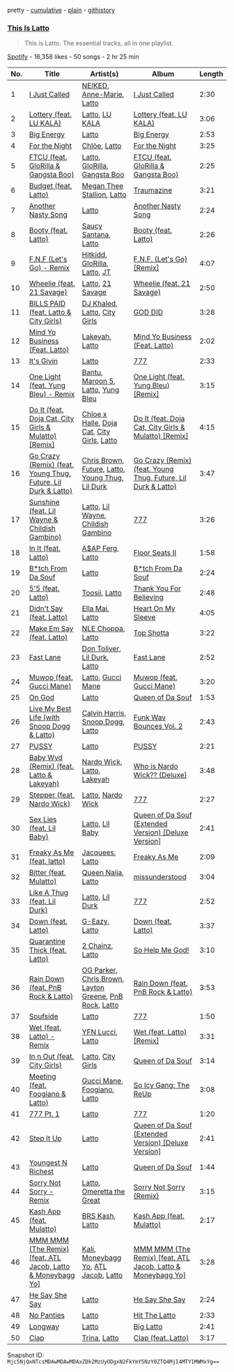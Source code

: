 pretty - [cumulative](/playlists/cumulative/37i9dQZF1DZ06evO2csqsN.md) - [plain](/playlists/plain/37i9dQZF1DZ06evO2csqsN) - [githistory](https://github.githistory.xyz/mackorone/spotify-playlist-archive/blob/main/playlists/plain/37i9dQZF1DZ06evO2csqsN)

### [This Is Latto](https://open.spotify.com/playlist/37i9dQZF1DZ06evO2csqsN)

> This is Latto\. The essential tracks, all in one playlist.

[Spotify](https://open.spotify.com/user/spotify) - 16,358 likes - 50 songs - 2 hr 25 min

| No. | Title | Artist(s) | Album | Length |
|---|---|---|---|---|
| 1 | [I Just Called](https://open.spotify.com/track/0H8Tclo4x4kbZruQtZFNSX) | [NEIKED](https://open.spotify.com/artist/5H6xmHXjsq98NLbEjuE29f), [Anne\-Marie](https://open.spotify.com/artist/1zNqDE7qDGCsyzJwohVaoX), [Latto](https://open.spotify.com/artist/3MdXrJWsbVzdn6fe5JYkSQ) | [I Just Called](https://open.spotify.com/album/4Qq3n68D2ktEi0eHFMdpSp) | 2:30 |
| 2 | [Lottery \(feat\. LU KALA\)](https://open.spotify.com/track/1JUtrCqYzJ80tcAzMbCvir) | [Latto](https://open.spotify.com/artist/3MdXrJWsbVzdn6fe5JYkSQ), [LU KALA](https://open.spotify.com/artist/5R1cUyk9ysrruOo4ErpGjg) | [Lottery \(feat\. LU KALA\)](https://open.spotify.com/album/2cMtG6iuA7hXGNb4DHVql4) | 3:06 |
| 3 | [Big Energy](https://open.spotify.com/track/6Zu3aw7FfjAF9WA0fA81Oq) | [Latto](https://open.spotify.com/artist/3MdXrJWsbVzdn6fe5JYkSQ) | [Big Energy](https://open.spotify.com/album/58MbYehGOl5NAOdfWY5aHa) | 2:53 |
| 4 | [For the Night](https://open.spotify.com/track/6y39UI6gdUexBGprn6pQo6) | [Chlöe](https://open.spotify.com/artist/1FtBEIWAwvw5ymBen5GICR), [Latto](https://open.spotify.com/artist/3MdXrJWsbVzdn6fe5JYkSQ) | [For the Night](https://open.spotify.com/album/6Y3MgnjUXqGRYtDdfE5e0Q) | 3:25 |
| 5 | [FTCU \(feat\. GloRilla & Gangsta Boo\)](https://open.spotify.com/track/4lxTmHPgoRWwM9QisWobJL) | [Latto](https://open.spotify.com/artist/3MdXrJWsbVzdn6fe5JYkSQ), [GloRilla](https://open.spotify.com/artist/2qoQgPAilErOKCwE2Y8wOG), [Gangsta Boo](https://open.spotify.com/artist/3ppZNqihWOzuH4A0f4KmeP) | [FTCU \(feat\. GloRilla & Gangsta Boo\)](https://open.spotify.com/album/5MnLj1SQmw3nr7oTbJgtuB) | 2:25 |
| 6 | [Budget \(feat\. Latto\)](https://open.spotify.com/track/3BFxkzhkESwALQxjxOVFgJ) | [Megan Thee Stallion](https://open.spotify.com/artist/181bsRPaVXVlUKXrxwZfHK), [Latto](https://open.spotify.com/artist/3MdXrJWsbVzdn6fe5JYkSQ) | [Traumazine](https://open.spotify.com/album/4YP0h2KGDb20eJuStnBvim) | 3:21 |
| 7 | [Another Nasty Song](https://open.spotify.com/track/6lABMzDz2QUqZXRPvQIkuJ) | [Latto](https://open.spotify.com/artist/3MdXrJWsbVzdn6fe5JYkSQ) | [Another Nasty Song](https://open.spotify.com/album/6lFb5yNr5P8oniP9OfDuNb) | 2:24 |
| 8 | [Booty \(feat\. Latto\)](https://open.spotify.com/track/3Ca24oa8tofPtGYuULHXHI) | [Saucy Santana](https://open.spotify.com/artist/2NfwGBr2swqZ1rzE3kAV23), [Latto](https://open.spotify.com/artist/3MdXrJWsbVzdn6fe5JYkSQ) | [Booty \(feat\. Latto\)](https://open.spotify.com/album/3JLGu56kAsK7LO8fZ1vCwF) | 2:26 |
| 9 | [F.N.F \(Let's Go\) \- Remix](https://open.spotify.com/track/59DRBDlssFvtWDHsYwCa6q) | [Hitkidd](https://open.spotify.com/artist/5pR1zWq3UPsOpW1pTWayLf), [GloRilla](https://open.spotify.com/artist/2qoQgPAilErOKCwE2Y8wOG), [Latto](https://open.spotify.com/artist/3MdXrJWsbVzdn6fe5JYkSQ), [JT](https://open.spotify.com/artist/39af15p0feaAOdL9DTRj3m) | [F.N.F\. \(Let's Go\) \[Remix\]](https://open.spotify.com/album/6JY12I6Vg26EqjMIJIX3yh) | 4:07 |
| 10 | [Wheelie \(feat\. 21 Savage\)](https://open.spotify.com/track/2BxboWjnfktO1E9HGfPXq1) | [Latto](https://open.spotify.com/artist/3MdXrJWsbVzdn6fe5JYkSQ), [21 Savage](https://open.spotify.com/artist/1URnnhqYAYcrqrcwql10ft) | [Wheelie \(feat\. 21 Savage\)](https://open.spotify.com/album/5gwTtcUw2dHvT1x9ad49ag) | 2:50 |
| 11 | [BILLS PAID \(feat\. Latto & City Girls\)](https://open.spotify.com/track/0JiLQRLOeWQdPC9rVpOqqo) | [DJ Khaled](https://open.spotify.com/artist/0QHgL1lAIqAw0HtD7YldmP), [Latto](https://open.spotify.com/artist/3MdXrJWsbVzdn6fe5JYkSQ), [City Girls](https://open.spotify.com/artist/37hAfseJWi0G3Scife12Il) | [GOD DID](https://open.spotify.com/album/6NuGZnOc88LcZpEkJIbO50) | 3:28 |
| 12 | [Mind Yo Business \(Feat\. Latto\)](https://open.spotify.com/track/5hR1PFUnx0uRkqYsW4Z4ja) | [Lakeyah](https://open.spotify.com/artist/77gMBvQ2frbQAPyCeoYGm7), [Latto](https://open.spotify.com/artist/3MdXrJWsbVzdn6fe5JYkSQ) | [Mind Yo Business \(Feat\. Latto\)](https://open.spotify.com/album/0NCupn1XlJsAHmUcCCGLQk) | 2:02 |
| 13 | [It's Givin](https://open.spotify.com/track/5h9dlUlCGZahkuaC3MShz3) | [Latto](https://open.spotify.com/artist/3MdXrJWsbVzdn6fe5JYkSQ) | [777](https://open.spotify.com/album/4vjE6Rgl5z6K2PhrAtIA7O) | 2:33 |
| 14 | [One Light \(feat\. Yung Bleu\) \- Remix](https://open.spotify.com/track/3jzn67cGKBRSogFuWYoYpA) | [Bantu](https://open.spotify.com/artist/6tt0iYnpHERj05WATWRiom), [Maroon 5](https://open.spotify.com/artist/04gDigrS5kc9YWfZHwBETP), [Latto](https://open.spotify.com/artist/3MdXrJWsbVzdn6fe5JYkSQ), [Yung Bleu](https://open.spotify.com/artist/3KNIG74xSTc3dj0TRy7pGX) | [One Light \(feat\. Yung Bleu\) \[Remix\]](https://open.spotify.com/album/5TxZmM9IdN5oW011lKIk6g) | 3:15 |
| 15 | [Do It \(feat\. Doja Cat, City Girls & Mulatto\) \[Remix\]](https://open.spotify.com/track/2WKJcMeqmjkL4FzFoJszR7) | [Chloe x Halle](https://open.spotify.com/artist/0AsThoR4KZSVktALiNcQwW), [Doja Cat](https://open.spotify.com/artist/5cj0lLjcoR7YOSnhnX0Po5), [City Girls](https://open.spotify.com/artist/37hAfseJWi0G3Scife12Il), [Latto](https://open.spotify.com/artist/3MdXrJWsbVzdn6fe5JYkSQ) | [Do It \(feat\. Doja Cat, City Girls & Mulatto\) \[Remix\]](https://open.spotify.com/album/1Rd37EUs0P8KzpPPkKPbKa) | 4:15 |
| 16 | [Go Crazy \(Remix\) \(feat\. Young Thug, Future, Lil Durk & Latto\)](https://open.spotify.com/track/1Jz1yhcPm1Yt6aoed3zact) | [Chris Brown](https://open.spotify.com/artist/7bXgB6jMjp9ATFy66eO08Z), [Future](https://open.spotify.com/artist/1RyvyyTE3xzB2ZywiAwp0i), [Latto](https://open.spotify.com/artist/3MdXrJWsbVzdn6fe5JYkSQ), [Young Thug](https://open.spotify.com/artist/50co4Is1HCEo8bhOyUWKpn), [Lil Durk](https://open.spotify.com/artist/3hcs9uc56yIGFCSy9leWe7) | [Go Crazy \(Remix\) \(feat\. Young Thug, Future, Lil Durk & Latto\)](https://open.spotify.com/album/57mRzPwzFz7cnnuDM4rHMU) | 3:47 |
| 17 | [Sunshine \(feat\. Lil Wayne & Childish Gambino\)](https://open.spotify.com/track/3Lf16tRdqj4H7MBtCSztDS) | [Latto](https://open.spotify.com/artist/3MdXrJWsbVzdn6fe5JYkSQ), [Lil Wayne](https://open.spotify.com/artist/55Aa2cqylxrFIXC767Z865), [Childish Gambino](https://open.spotify.com/artist/73sIBHcqh3Z3NyqHKZ7FOL) | [777](https://open.spotify.com/album/4vjE6Rgl5z6K2PhrAtIA7O) | 3:26 |
| 18 | [In It \(feat\. Latto\)](https://open.spotify.com/track/2GDFfYpuDzUjB7gYtNbR8n) | [A$AP Ferg](https://open.spotify.com/artist/5dHt1vcEm9qb8fCyLcB3HL), [Latto](https://open.spotify.com/artist/3MdXrJWsbVzdn6fe5JYkSQ) | [Floor Seats II](https://open.spotify.com/album/0QcZ0udPMK7JkcZW3ptDXV) | 1:58 |
| 19 | [B\*tch From Da Souf](https://open.spotify.com/track/6tLWt7gkvvTSjS6OfJjiyJ) | [Latto](https://open.spotify.com/artist/3MdXrJWsbVzdn6fe5JYkSQ) | [B\*tch From Da Souf](https://open.spotify.com/album/5Ux8ZuXz6ojbqiSf2y9iHw) | 2:24 |
| 20 | [5'5 \(feat\. Latto\)](https://open.spotify.com/track/6wYGNsyBRpoWu8rDgXSOlQ) | [Toosii](https://open.spotify.com/artist/6BH1xcDkwbbyrLMUKECsW1), [Latto](https://open.spotify.com/artist/3MdXrJWsbVzdn6fe5JYkSQ) | [Thank You For Believing](https://open.spotify.com/album/616PXlH2cjun1oU5LR81oB) | 2:48 |
| 21 | [Didn't Say \(feat\. Latto\)](https://open.spotify.com/track/1XYlc4sA6LaCEqEtG2VfYf) | [Ella Mai](https://open.spotify.com/artist/7HkdQ0gt53LP4zmHsL0nap), [Latto](https://open.spotify.com/artist/3MdXrJWsbVzdn6fe5JYkSQ) | [Heart On My Sleeve](https://open.spotify.com/album/6p5jJLTFiYgk95HhW0unhy) | 4:05 |
| 22 | [Make Em Say \(feat\. Latto\)](https://open.spotify.com/track/1ocT98kfsdrTKFvVB01cfz) | [NLE Choppa](https://open.spotify.com/artist/0ErzCpIMyLcjPiwT4elrtZ), [Latto](https://open.spotify.com/artist/3MdXrJWsbVzdn6fe5JYkSQ) | [Top Shotta](https://open.spotify.com/album/4dsMe3EBC8xURaxMhyorgf) | 3:22 |
| 23 | [Fast Lane](https://open.spotify.com/track/7KdgN7IfTbm6d9gbdtmhpT) | [Don Toliver](https://open.spotify.com/artist/4Gso3d4CscCijv0lmajZWs), [Lil Durk](https://open.spotify.com/artist/3hcs9uc56yIGFCSy9leWe7), [Latto](https://open.spotify.com/artist/3MdXrJWsbVzdn6fe5JYkSQ) | [Fast Lane](https://open.spotify.com/album/7JWJByms29HHuFhbu4oBZT) | 2:52 |
| 24 | [Muwop \(feat\. Gucci Mane\)](https://open.spotify.com/track/3CwcGdFwFF3DfHGGppdI4X) | [Latto](https://open.spotify.com/artist/3MdXrJWsbVzdn6fe5JYkSQ), [Gucci Mane](https://open.spotify.com/artist/13y7CgLHjMVRMDqxdx0Xdo) | [Muwop \(feat\. Gucci Mane\)](https://open.spotify.com/album/0CAsNp9Nwk4oC74oYoxntr) | 3:20 |
| 25 | [On God](https://open.spotify.com/track/7ySc8EB354qhPQKmOw4td0) | [Latto](https://open.spotify.com/artist/3MdXrJWsbVzdn6fe5JYkSQ) | [Queen of Da Souf](https://open.spotify.com/album/1HOYLdaWocKi1YGveli9kF) | 1:53 |
| 26 | [Live My Best Life \(with Snoop Dogg & Latto\)](https://open.spotify.com/track/7gqlF5gGTO4aSZV2HPkYwm) | [Calvin Harris](https://open.spotify.com/artist/7CajNmpbOovFoOoasH2HaY), [Snoop Dogg](https://open.spotify.com/artist/7hJcb9fa4alzcOq3EaNPoG), [Latto](https://open.spotify.com/artist/3MdXrJWsbVzdn6fe5JYkSQ) | [Funk Wav Bounces Vol\. 2](https://open.spotify.com/album/49DV9eFp2xTdtO7veew5xS) | 2:43 |
| 27 | [PUSSY](https://open.spotify.com/track/7ycQto0UwGtuugO5ztmpdO) | [Latto](https://open.spotify.com/artist/3MdXrJWsbVzdn6fe5JYkSQ) | [PUSSY](https://open.spotify.com/album/2RJKx64TCTSA1rbwh3C3ib) | 2:21 |
| 28 | [Baby Wyd \(Remix\) \(feat\. Latto & Lakeyah\)](https://open.spotify.com/track/68YgD0MGp48v30D54WtRWR) | [Nardo Wick](https://open.spotify.com/artist/0Njy6yR9LykNKYg9yE23QN), [Latto](https://open.spotify.com/artist/3MdXrJWsbVzdn6fe5JYkSQ), [Lakeyah](https://open.spotify.com/artist/77gMBvQ2frbQAPyCeoYGm7) | [Who is Nardo Wick?? \(Deluxe\)](https://open.spotify.com/album/47Thm1tltjJVofuRumhfmi) | 3:48 |
| 29 | [Stepper \(feat\. Nardo Wick\)](https://open.spotify.com/track/7Cc0nFTbzoNvRLo2CTAq66) | [Latto](https://open.spotify.com/artist/3MdXrJWsbVzdn6fe5JYkSQ), [Nardo Wick](https://open.spotify.com/artist/0Njy6yR9LykNKYg9yE23QN) | [777](https://open.spotify.com/album/4vjE6Rgl5z6K2PhrAtIA7O) | 2:27 |
| 30 | [Sex Lies \(feat\. Lil Baby\)](https://open.spotify.com/track/1ptsownbhGmvBKmE7IMv3p) | [Latto](https://open.spotify.com/artist/3MdXrJWsbVzdn6fe5JYkSQ), [Lil Baby](https://open.spotify.com/artist/5f7VJjfbwm532GiveGC0ZK) | [Queen of Da Souf \(Extended Version\) \[Deluxe Version\]](https://open.spotify.com/album/4A7UKf6fz7Vn7jxWE5OYXv) | 2:41 |
| 31 | [Freaky As Me \(feat\. latto\)](https://open.spotify.com/track/3T6YpSTeFtJBLgGulRk5Mi) | [Jacquees](https://open.spotify.com/artist/4tMm1dU6Gn04VAZ9ClHcIZ), [Latto](https://open.spotify.com/artist/3MdXrJWsbVzdn6fe5JYkSQ) | [Freaky As Me](https://open.spotify.com/album/4DY4dzCmlC0qvZgk62HXru) | 2:09 |
| 32 | [Bitter \(feat\. Mulatto\)](https://open.spotify.com/track/5ZEY1dCAOxo8sG7TxuOetA) | [Queen Naija](https://open.spotify.com/artist/3nViOFa3kZW8OMSNOzwr98), [Latto](https://open.spotify.com/artist/3MdXrJWsbVzdn6fe5JYkSQ) | [missunderstood](https://open.spotify.com/album/4vIKuMcGxldTXjswEuNs7u) | 3:04 |
| 33 | [Like A Thug \(feat\. Lil Durk\)](https://open.spotify.com/track/363CJiT1VE431JUGLdJEEc) | [Latto](https://open.spotify.com/artist/3MdXrJWsbVzdn6fe5JYkSQ), [Lil Durk](https://open.spotify.com/artist/3hcs9uc56yIGFCSy9leWe7) | [777](https://open.spotify.com/album/4vjE6Rgl5z6K2PhrAtIA7O) | 2:52 |
| 34 | [Down \(feat\. Latto\)](https://open.spotify.com/track/3tLhjMOfbdRGQNudmIABp4) | [G\-Eazy](https://open.spotify.com/artist/02kJSzxNuaWGqwubyUba0Z), [Latto](https://open.spotify.com/artist/3MdXrJWsbVzdn6fe5JYkSQ) | [Down \(feat\. Latto\)](https://open.spotify.com/album/4fN30wOcfdGOYY1BYDqUHD) | 3:37 |
| 35 | [Quarantine Thick \(feat\. Latto\)](https://open.spotify.com/track/4JfCA7yaiEORC7NcKBS9nk) | [2 Chainz](https://open.spotify.com/artist/17lzZA2AlOHwCwFALHttmp), [Latto](https://open.spotify.com/artist/3MdXrJWsbVzdn6fe5JYkSQ) | [So Help Me God!](https://open.spotify.com/album/5RYrgGSMiYXGF8iwj2i1wF) | 3:10 |
| 36 | [Rain Down \(feat\. PnB Rock & Latto\)](https://open.spotify.com/track/3j2c4L32wU4LkILIkDzqse) | [OG Parker](https://open.spotify.com/artist/5hhgghBFkLDdMn93GW4x3I), [Chris Brown](https://open.spotify.com/artist/7bXgB6jMjp9ATFy66eO08Z), [Layton Greene](https://open.spotify.com/artist/02ZtVIjKL1PYLlMmP1sz0h), [PnB Rock](https://open.spotify.com/artist/21WS9wngs9AqFckK7yYJPM), [Latto](https://open.spotify.com/artist/3MdXrJWsbVzdn6fe5JYkSQ) | [Rain Down \(feat\. PnB Rock & Latto\)](https://open.spotify.com/album/355DHb4BopJuvV7YWW0IG6) | 3:53 |
| 37 | [Soufside](https://open.spotify.com/track/7aQckZHyuls0Oa9LjUISDu) | [Latto](https://open.spotify.com/artist/3MdXrJWsbVzdn6fe5JYkSQ) | [777](https://open.spotify.com/album/4vjE6Rgl5z6K2PhrAtIA7O) | 1:50 |
| 38 | [Wet \(feat\. Latto\) \- Remix](https://open.spotify.com/track/1rxXjDzwNSP36csjm7Zmzf) | [YFN Lucci](https://open.spotify.com/artist/5Berubt6ysOy2LCMyqhmXP), [Latto](https://open.spotify.com/artist/3MdXrJWsbVzdn6fe5JYkSQ) | [Wet \(feat\. Latto\) \[Remix\]](https://open.spotify.com/album/3NtnKtkelOxhTuXSN2HBJL) | 3:31 |
| 39 | [In n Out \(feat\. City Girls\)](https://open.spotify.com/track/0OHjjudOY8MZ5AxfrzYJMH) | [Latto](https://open.spotify.com/artist/3MdXrJWsbVzdn6fe5JYkSQ), [City Girls](https://open.spotify.com/artist/37hAfseJWi0G3Scife12Il) | [Queen of Da Souf](https://open.spotify.com/album/1HOYLdaWocKi1YGveli9kF) | 3:14 |
| 40 | [Meeting \(feat\. Foogiano & Latto\)](https://open.spotify.com/track/0T6aFFho2pkaYJ4tqjCRxO) | [Gucci Mane](https://open.spotify.com/artist/13y7CgLHjMVRMDqxdx0Xdo), [Foogiano](https://open.spotify.com/artist/5iyTbismzdvyjpjIuhKRvX), [Latto](https://open.spotify.com/artist/3MdXrJWsbVzdn6fe5JYkSQ) | [So Icy Gang: The ReUp](https://open.spotify.com/album/53aYSRJmJeUO800GL3Wa1C) | 3:08 |
| 41 | [777 Pt\. 1](https://open.spotify.com/track/4vUeHbV4moHsvwqdwZNEQo) | [Latto](https://open.spotify.com/artist/3MdXrJWsbVzdn6fe5JYkSQ) | [777](https://open.spotify.com/album/4vjE6Rgl5z6K2PhrAtIA7O) | 1:20 |
| 42 | [Step It Up](https://open.spotify.com/track/4tpSjqtLO12aIUHcSBR9rp) | [Latto](https://open.spotify.com/artist/3MdXrJWsbVzdn6fe5JYkSQ) | [Queen of Da Souf \(Extended Version\) \[Deluxe Version\]](https://open.spotify.com/album/4A7UKf6fz7Vn7jxWE5OYXv) | 2:41 |
| 43 | [Youngest N Richest](https://open.spotify.com/track/2TctO4deS9kABuiQ7070R1) | [Latto](https://open.spotify.com/artist/3MdXrJWsbVzdn6fe5JYkSQ) | [Queen of Da Souf](https://open.spotify.com/album/1HOYLdaWocKi1YGveli9kF) | 1:44 |
| 44 | [Sorry Not Sorry \- Remix](https://open.spotify.com/track/7AhgEWQWDBalQrdeidAWzR) | [Latto](https://open.spotify.com/artist/3MdXrJWsbVzdn6fe5JYkSQ), [Omeretta the Great](https://open.spotify.com/artist/3wFzTRAvCLEACzbRmgBEHx) | [Sorry Not Sorry \(Remix\)](https://open.spotify.com/album/6M1ijwO8XZ44VTFxdsPlV2) | 3:15 |
| 45 | [Kash App \(feat\. Mulatto\)](https://open.spotify.com/track/5rcCDtgYpgcrz6NMg4N1Cb) | [BRS Kash](https://open.spotify.com/artist/5jJjvmEwRr8epuGZq4eUUa), [Latto](https://open.spotify.com/artist/3MdXrJWsbVzdn6fe5JYkSQ) | [Kash App \(feat\. Mulatto\)](https://open.spotify.com/album/5crkkBiS59S3C9tW3f49tx) | 2:17 |
| 46 | [MMM MMM \(The Remix\) \[feat\. ATL Jacob, Latto & Moneybagg Yo\]](https://open.spotify.com/track/4QpNg4wDBtdevpOZFKYabg) | [Kali](https://open.spotify.com/artist/1YRqgFNXqRyMDRr8ClS1NL), [Moneybagg Yo](https://open.spotify.com/artist/3tJoFztHeIJkJWMrx0td2f), [ATL Jacob](https://open.spotify.com/artist/7jAs1uPnpfNmT6e5qtEPxq), [Latto](https://open.spotify.com/artist/3MdXrJWsbVzdn6fe5JYkSQ) | [MMM MMM \(The Remix\) \[feat\. ATL Jacob, Latto & Moneybagg Yo\]](https://open.spotify.com/album/1g56wNgEleOMrM0gYypkZF) | 3:28 |
| 47 | [He Say She Say](https://open.spotify.com/track/2wGXzIAux8In47rYvvy1YS) | [Latto](https://open.spotify.com/artist/3MdXrJWsbVzdn6fe5JYkSQ) | [He Say She Say](https://open.spotify.com/album/2nGyZR9qS22ChEozzV59tq) | 2:24 |
| 48 | [No Panties](https://open.spotify.com/track/4XWQVpZtYsyvVMP99H415j) | [Latto](https://open.spotify.com/artist/3MdXrJWsbVzdn6fe5JYkSQ) | [Hit The Latto](https://open.spotify.com/album/3lPb5PGWUAbT2iJxBvrVeE) | 2:33 |
| 49 | [Longway](https://open.spotify.com/track/25AujQLIytQyTmdEIVRE8V) | [Latto](https://open.spotify.com/artist/3MdXrJWsbVzdn6fe5JYkSQ) | [Big Latto](https://open.spotify.com/album/3JfwblqPm4qtegXObm9ZiM) | 2:41 |
| 50 | [Clap](https://open.spotify.com/track/504yGVmAMJVXpS3RGquwwA) | [Trina](https://open.spotify.com/artist/4PrinKSrmILmo0kERG0Ogn), [Latto](https://open.spotify.com/artist/3MdXrJWsbVzdn6fe5JYkSQ) | [Clap \(feat\. Latto\)](https://open.spotify.com/album/4QV6pRdKlVEpeegH4RWVtk) | 3:17 |

Snapshot ID: `Mjc5NjQxNTcsMDAwMDAwMDAxZDk2MzUyODgxN2FkYmY5NzY0ZTQ4MjI4MTY1MWMxYg==`
